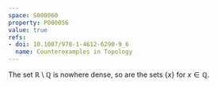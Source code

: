 ```yaml
---
space: S000060
property: P000056
value: true
refs:
- doi: 10.1007/978-1-4612-6290-9_6
  name: Counterexamples in Topology
---
```


The set $\mathbb R\setminus \mathbb Q$ is nowhere dense,
so are the sets $\{x\}$ for $x\in\mathbb Q$.
